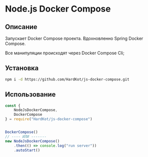 # Node.js Docker Compose 

## Описание

Запускает Docker Compose проекта. Вдохновленно
Spring Docker Compose.

Все манипуляции происходят через Docker Compose Cli;


## Установка

```bash
npm i -d https://github.com/HardKot/js-docker-compose.git

```


## Использование

```javascript
const { 
    NodeJsDockerCompose,
    DockerCompose
} = require("HardKot/js-docker-compose")


DockerCompose() 
// ---- ИЛИ -------
new NodeJsDockerCompose()
    .then(() => console.log("run server"))
    .autoStart()
```